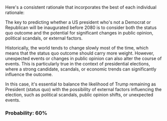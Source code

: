 Here's a consistent rationale that incorporates the best of each individual rationale:

The key to predicting whether a US president who's not a Democrat or Republican will be inaugurated before 2080 is to consider both the status quo outcome and the potential for significant changes in public opinion, political scandals, or external factors. 

Historically, the world tends to change slowly most of the time, which means that the status quo outcome should carry more weight. However, unexpected events or changes in public opinion can also alter the course of events. This is particularly true in the context of presidential elections, where a strong candidate, scandals, or economic trends can significantly influence the outcome.

In this case, it's essential to balance the likelihood of Trump remaining as President (status quo) with the possibility of external factors influencing the election, such as political scandals, public opinion shifts, or unexpected events.

### Probability: 60%